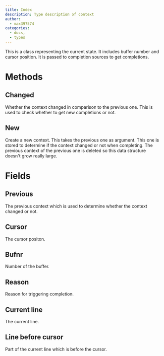 ```yaml
---
title: Index
description: Type description of context
author:
  - max397574
categories:
  - docs,
  - types
---
```


This is a class representing the current state. It includes buffer number and cursor position. It
is passed to completion sources to get completions.

# Methods

## Changed

Whether the context changed in comparison to the previous one. This is used to check whether to
get new completions or not.

## New

Create a new context. This takes the previous one as argument. This one is stored to determine if
the context changed or not when completing.
The previous context of the previous one is deleted so this data structure doesn't grow really
large.

# Fields

## Previous

The previous context which is used to determine whether the context changed or not.

## Cursor

The cursor positon.

## Bufnr

Number of the buffer.

## Reason

Reason for triggering completion.

## Current line

The current line.

## Line before cursor

Part of the current line which is before the cursor.
